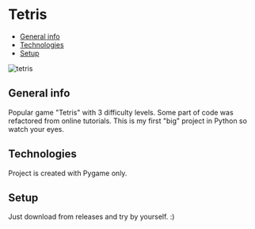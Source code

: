 # Tetris
* [General info](#general-info)
* [Technologies](#technologies)
* [Setup](#setup)


![tetris](https://user-images.githubusercontent.com/10748735/130337258-b46094af-d677-4749-952f-8148761c24aa.gif)


## General info
Popular game "Tetris" with 3 difficulty levels.
Some part of code was refactored from online tutorials.
This is my first "big" project in Python so watch your eyes.


## Technologies
Project is created with Pygame only.


## Setup
Just download from releases and try by yourself. :)
